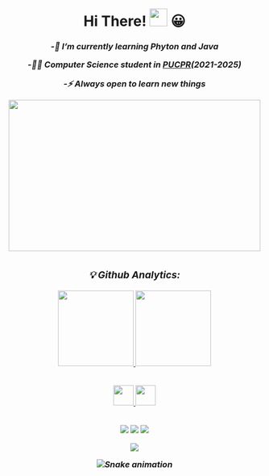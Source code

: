<h1 align="center">
Hi There!
 <img src="https://media.giphy.com/media/hvRJCLFzcasrR4ia7z/giphy.gif" width="35">
 😀
</h1>
<h3 align="center">
  <em>

-🌱 I’m currently learning Phyton and Java


-🧑‍💻 Computer Science</a> student in <a href="https://www.pucpr.br/">PUCPR</a>(2021-2025)


-⚡ Always open to learn new things
   
   <div align="center">
  <img src="https://media.giphy.com/media/xThuWu82QD3pj4wvEQ/giphy.gif" width="500" height="300"/>
</div>

##

<div align="center">
  
  <h3>
    💡 Github Analytics:
  </h3>
  <a href="https://github.com/Thomas470">
  <img height="150" src="https://github-readme-stats.vercel.app/api?username=Thomas470&show_icons=true&theme=github_dark&include_all_commits=true&count_private=true"/>
  <img height="150" src="https://github-readme-stats.vercel.app/api/top-langs/?username=Thomas470&layout=compact&langs_count=7&theme=github_dark"/>
</div>
  
  
##

<img src="https://cdn.jsdelivr.net/gh/devicons/devicon/icons/python/python-original.svg" width="40" height="40"/>
<img src="https://cdn.jsdelivr.net/gh/devicons/devicon/icons/java/java-original.svg" width="40" height="40"/>
          
          
 
 <div>
 
 ##
 
 <div> 
  <a href="https://www.linkedin.com/in/thomas-frentzel-62b7221a6/" target="_blank"><img src="https://img.shields.io/badge/-LinkedIn-%230077B5?style=for-the-badge&logo=linkedin&logoColor=white" target="_blank"></a> 
  <a href = "mailto:thomasfrentzel96@gmail.com"><img src="https://img.shields.io/badge/-Gmail-%23333?style=for-the-badge&logo=gmail&logoColor=white" target="_blank"></a>
   <a href="https://www.instagram.com/thomas__frentzel/" target="_blank"><img src="https://img.shields.io/badge/-Instagram-%23E4405F?style=for-the-badge&logo=instagram&logoColor=white" target="_blank"></a>
  
 
 
 <div> 
          
                                                                                      
<p align="center">
    <img src="https://capsule-render.vercel.app/api?type=waving&color=gradient&height=55&section=footer"/>
</p>

![Snake animation](https://github.com/Thomas470/Thomas470/blob/output/github-contribution-grid-snake.svg)
